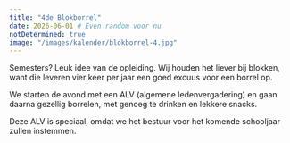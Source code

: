 ```yaml
---
title: "4de Blokborrel"
date: 2026-06-01 # Even random voor nu
notDetermined: true
image: "/images/kalender/blokborrel-4.jpg"
---
```


Semesters? Leuk idee van de opleiding. Wij houden het liever bij blokken, want die leveren vier keer per jaar een goed excuus voor een borrel op.

We starten de avond met een ALV (algemene ledenvergadering) en gaan daarna gezellig borrelen, met genoeg te drinken en lekkere snacks.

Deze ALV is speciaal, omdat we het bestuur voor het komende schooljaar zullen instemmen. 
